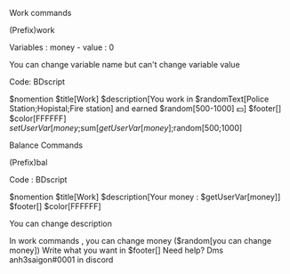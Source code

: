 Work commands

(Prefix)work

Variables : money - value : 0

You can change variable name but can't change variable value

Code:
BDscript

$nomention
$title[Work]
$description[You work in $randomText[Police Station;Hopistal;Fire station] and earned $random[500-1000] 💵]
$footer[]
$color[FFFFFF]
$setUserVar[money;$sum[$getUserVar[money];$random[500;1000]


Balance Commands

(Prefix)bal

Code :
BDscript


$nomention
$title[Work]
$description[Your money : $getUserVar[money]]
$footer[]
$color[FFFFFF]


You can change description 

In work commands , you can change money ($random[you can change money])
Write what you want in $footer[]
Need help? 
Dms anh3saigon#0001 in discord 

